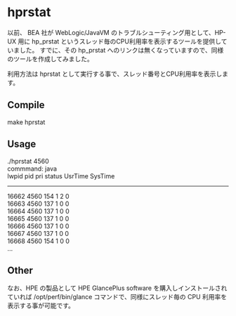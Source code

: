 hprstat
====

以前、 BEA 社が WebLogic/JavaVM のトラブルシューティング用として、HP-UX 用に hp_prstat というスレッド毎のCPU利用率を表示するツールを提供していました。
すでに、その hp_prstat へのリンクは無くなっていますので、同様のツールを作成してみました。

利用方法は hprstat <PID> として実行する事で、スレッド番号とCPU利用率を表示します。
  
## Compile

make hprstat

## Usage

./hprstat 4560  
commmand: java  
lwpid   pid     pri     status  UsrTime SysTime  
-----   ---     ---     ----    ------  ------  
16662   4560    154     1       2       0  
16663   4560    137     1       0       0  
16664   4560    137     1       0       0  
16665   4560    137     1       0       0  
16666   4560    137     1       0       0  
16667   4560    137     1       0       0  
16668   4560    154     1       0       0  
…  

## Other

なお、HPE の製品として HPE GlancePlus software を購入しインストールされていれば /opt/perf/bin/glance コマンドで、同様にスレッド毎の CPU 利用率を表示する事が可能です。
